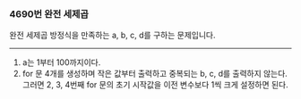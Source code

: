 ### 4690번 완전 세제곱

완전 세제곱 방정식을 만족하는 a, b, c, d를 구하는 문제입니다.

---

1. a는 1부터 100까지이다.
2. for 문 4개를 생성하며 작은 값부터 출력하고 중복되는 b, c, d를 출력하지 않는다. 그러면 2, 3, 4번째 for 문의 초기 시작값을 이전 변수보다 1씩 크게 설정하면 된다.